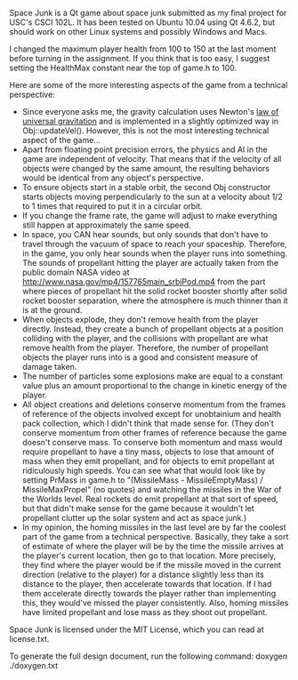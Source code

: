 Space Junk is a Qt game about space junk submitted as my final project for USC's CSCI 102L. It has been tested on Ubuntu 10.04 using Qt 4.6.2, but should work on other Linux systems and possibly Windows and Macs.

I changed the maximum player health from 100 to 150 at the last moment before turning in the assignment. If you think that is too easy, I suggest setting the HealthMax constant near the top of game.h to 100.

Here are some of the more interesting aspects of the game from a technical perspective:

- Since everyone asks me, the gravity calculation uses Newton's [law of universal gravitation](https://en.wikipedia.org/wiki/Newton%27s_law_of_universal_gravitation) and is implemented in a slightly optimized way in Obj::updateVel(). However, this is not the most interesting technical aspect of the game...
- Apart from floating point precision errors, the physics and AI in the game are independent of velocity. That means that if the velocity of all objects were changed by the same amount, the resulting behaviors would be identical from any object's perspective.
- To ensure objects start in a stable orbit, the second Obj constructor starts objects moving perpendicularly to the sun at a velocity about 1/2 to 1 times that required to put it in a circular orbit.
- If you change the frame rate, the game will adjust to make everything still happen at approximately the same speed.
- In space, you CAN hear sounds, but only sounds that don't have to travel through the vacuum of space to reach your spaceship. Therefore, in the game, you only hear sounds when the player runs into something. The sounds of propellant hitting the player are actually taken from the public domain NASA video at http://www.nasa.gov/mp4/157765main_srbiPod.mp4 from the part where pieces of propellant hit the solid rocket booster shortly after solid rocket booster separation, where the atmosphere is much thinner than it is at the ground.
- When objects explode, they don't remove health from the player directly. Instead, they create a bunch of propellant objects at a position colliding with the player, and the collisions with propellant are what remove health from the player. Therefore, the number of propellant objects the player runs into is a good and consistent measure of damage taken.
- The number of particles some explosions make are equal to a constant value plus an amount proportional to the change in kinetic energy of the player.
- All object creations and deletions conserve momentum from the frames of reference of the objects involved except for unobtainium and health pack collection, which I didn't think that made sense for. (They don't conserve momentum from other frames of reference because the game doesn't conserve mass. To conserve both momentum and mass would require propellant to have a tiny mass, objects to lose that amount of mass when they emit propellant, and for objects to emit propellant at ridiculously high speeds. You can see what that would look like by setting PrMass in game.h to "(MissileMass - MissileEmptyMass) / MissileMaxPropel" (no quotes) and watching the missiles in the War of the Worlds level. Real rockets do emit propellant at that sort of speed, but that didn't make sense for the game because it wouldn't let propellant clutter up the solar system and act as space junk.)
- In my opinion, the homing missiles in the last level are by far the coolest part of the game from a technical perspective. Basically, they take a sort of estimate of where the player will be by the time the missile arrives at the player's current location, then go to that location. More precisely, they find where the player would be if the missile moved in the current direction (relative to the player) for a distance slightly less than its distance to the player, then accelerate towards that location. If I had them accelerate directly towards the player rather than implementing this, they would've missed the player consistently. Also, homing missiles have limited propellant and lose mass as they shoot out propellant.

Space Junk is licensed under the MIT License, which you can read at license.txt.

To generate the full design document, run the following command:
doxygen ./doxygen.txt
